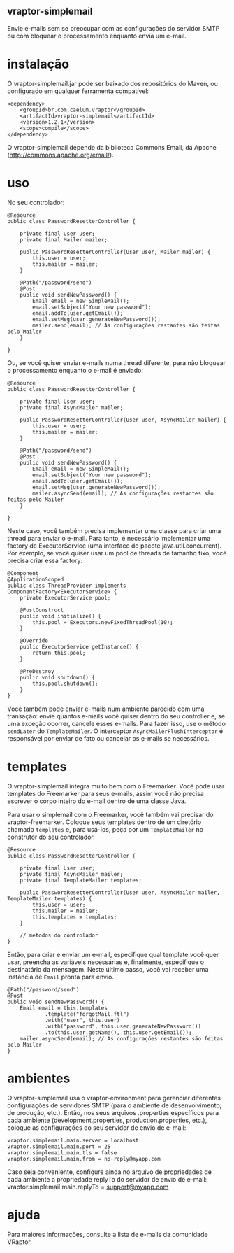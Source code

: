 ## vraptor-simplemail

Envie e-mails sem se preocupar com as configurações do servidor SMTP
ou com bloquear o processamento enquanto envia um e-mail.

# instalação

O vraptor-simplemail.jar pode ser baixado dos repositórios do Maven, ou
configurado em qualquer ferramenta compatível:

	<dependency>
		<groupId>br.com.caelum.vraptor</groupId>
		<artifactId>vraptor-simplemail</artifactId>
		<version>1.2.1</version>
		<scope>compile</scope>
	</dependency>

O vraptor-simplemail depende da biblioteca Commons Email, da Apache
(http://commons.apache.org/email/).

# uso

No seu controlador:

	@Resource
	public class PasswordResetterController {

		private final User user;
		private final Mailer mailer;

		public PasswordResetterController(User user, Mailer mailer) {
			this.user = user;
			this.mailer = mailer;
		}

		@Path("/password/send")
		@Post
		public void sendNewPassword() {
			Email email = new SimpleMail();
			email.setSubject("Your new password");
			email.addTo(user.getEmail());
			email.setMsg(user.generateNewPassword());
			mailer.send(email); // As configurações restantes são feitas pelo Mailer
		}

	}

Ou, se você quiser enviar e-mails numa thread diferente, para não
bloquear o processamento enquanto o e-mail é enviado:

	@Resource
	public class PasswordResetterController {

		private final User user;
		private final AsyncMailer mailer;

		public PasswordResetterController(User user, AsyncMailer mailer) {
			this.user = user;
			this.mailer = mailer;
		}

		@Path("/password/send")
		@Post
		public void sendNewPassword() {
			Email email = new SimpleMail();
			email.setSubject("Your new password");
			email.addTo(user.getEmail());
			email.setMsg(user.generateNewPassword());
			mailer.asyncSend(email); // As configurações restantes são feitas pelo Mailer
		}

	}

Neste caso, você também precisa implementar uma classe para criar uma thread
para enviar o e-mail. Para tanto, é necessário implementar uma factory de
ExecutorService (uma interface do pacote java.util.concurrent). Por exemplo, se
você quiser usar um pool de threads de tamanho fixo, você precisa criar essa
factory:

	@Component
	@ApplicationScoped
	public class ThreadProvider implements ComponentFactory<ExecutorService> {
		private ExecutorService pool;

		@PostConstruct
		public void initialize() {
			this.pool = Executors.newFixedThreadPool(10);
		}

		@Override
		public ExecutorService getInstance() {
			return this.pool;
		}

		@PreDestroy
		public void shutdown() {
			this.pool.shutdown();
		}
	}

Você também pode enviar e-mails num ambiente parecido com uma transação: envie
quantos e-mails você quiser dentro do seu controller e, se uma exceção ocorrer,
cancele esses e-mails. Para fazer isso, use o método `sendLater` do
`TemplateMailer`. O interceptor `AsyncMailerFlushInterceptor` é responsável por
enviar de fato ou cancelar os e-mails se necessários.

# templates

O vraptor-simplemail integra muito bem com o Freemarker. Você pode usar
templates do Freemarker para seus e-mails, assim você não precisa escrever o
corpo inteiro do e-mail dentro de uma classe Java.

Para usar o simplemail com o Freemarker, você também vai precisar do
vraptor-freemarker. Coloque seus templates dentro de um diretório chamado
`templates` e, para usá-los, peça por um `TemplateMailer` no construtor do seu
controlador.

	@Resource
	public class PasswordResetterController {

		private final User user;
		private final AsyncMailer mailer;
		private final TemplateMailer templates;

		public PasswordResetterController(User user, AsyncMailer mailer, TemplateMailer templates) {
			this.user = user;
			this.mailer = mailer;
			this.templates = templates;
		}

		// métodos do controlador
	}

Então, para criar e enviar um e-mail, especifique qual template você quer usar,
preencha as variáveis necessárias e, finalmente, especifique o destinatário da
mensagem. Neste último passo, você vai receber uma instância de `Email` pronta
para envio.

	@Path("/password/send")
	@Post
	public void sendNewPassword() {
		Email email = this.templates
				.template("forgotMail.ftl")
				.with("user", this.user)
				.with("password", this.user.generateNewPassword())
				.to(this.user.getName(), this.user.getEmail());
		mailer.asyncSend(email); // As configurações restantes são feitas pelo Mailer
	}

# ambientes

O vraptor-simplemail usa o vraptor-environment para gerenciar diferentes configurações de servidores
SMTP (para o ambiente de desenvolvimento, de produção, etc.). Então, nos seus arquivos .properties
específicos para cada ambiente (development.properties, production.properties, etc.), coloque as
configurações do seu servidor de envio de e-mail:

	vraptor.simplemail.main.server = localhost
	vraptor.simplemail.main.port = 25
	vraptor.simplemail.main.tls = false
	vraptor.simplemail.main.from = no-reply@myapp.com

Caso seja conveniente, configure ainda no arquivo de propriedades de cada ambiente a propriedade replyTo
do servidor de envio de e-mail:
	vraptor.simplemail.main.replyTo = support@myapp.com


# ajuda

Para maiores informações, consulte a lista de e-mails da comunidade VRaptor.

